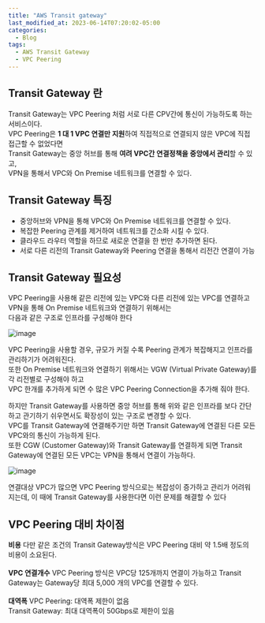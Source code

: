 ```yaml
---
title: "AWS Transit gateway"
last_modified_at: 2023-06-14T07:20:02-05:00
categories:
  - Blog
tags:
  - AWS Transit Gateway
  - VPC Peering
---
```


## Transit Gateway 란
Transit Gateway는 VPC Peering 처럼 서로 다른 CPV간에 통신이 가능하도록 하는 서비스이다.  
VPC Peering은 **1 대 1 VPC 연결만 지원**하여 직접적으로 연결되지 않은 VPC에 직접 접근할 수 없었다면  
Transit Gateway는 중앙 허브를 통해 **여려 VPC간 연결정책을 중앙에서 관리**할 수 있고,  
VPN을 통해서 VPC와 On Premise 네트워크를 연결할 수 있다.  

## Transit Gateway 특징
- 중앙허브와 VPN을 통해 VPC와 On Premise 네트워크를 연결할 수 있다.  
- 복잡한 Peering 관계를 제거하여 네트워크를 간소화 시킬 수 있다.  
- 클라우드 라우터 역할을 하므로 새로운 연결을 한 번만 추가하면 된다.  
- 서로 다른 리전의 Transit Gateway와 Peering 연결을 통해서 리전간 연결이 가능  

## Transit Gateway 필요성
VPC Peering을 사용해 같은 리전에 있는 VPC와 다른 리전에 있는 VPC를 연결하고 VPN을 통해 On Premise 네트워크와 연결하기 위해서는  
다음과 같은 구조로 인프라를 구성해야 한다  

![image](https://github.com/lucky-sugar-park/lucky-sugar-park.github.io/assets/135287235/ff4d4400-178a-4a87-bd1a-5c36fa8a410c)

VPC Peering을 사용할 경우, 규모가 커질 수록 Peering 관계가 복잡해지고 인프라를 관리하기가 어려워진다.  
또한 On Premise 네트워크와 연결하기 위해서는 VGW (Virtual Private Gateway)를 각 리전별로 구성해야 하고  
VPC 한개를 추가하게 되면 수 많은 VPC Peering Connection을 추가해 줘야 한다.  

하지만 Transit Gateway를 사용하면 중앙 허브를 통해 위와 같은 인프라를 보다 간단하고 관기하기 쉬우면서도 확장성이 있는 구조로 변경할 수 있다.  
VPC를 Transit Gateway에 연결해주기만 하면 Transit Gateway에 연결된 다른 모든 VPC와의 통신이 가능하게 된다.  
또한 CGW (Customer Gateway)와 Transit Gateway를 연결하게 되면 Transit Gateway에 연결된 모든 VPC는 VPN을 통해서 연결이 가능하다.  

![image](https://github.com/lucky-sugar-park/lucky-sugar-park.github.io/assets/135287235/e3ea25e0-0907-4607-aa06-33825ffac2bd)  

연결대상 VPC가 많으면 VPC Peering 방식으로는 복잡성이 증가하고 관리가 어려워지는데, 이 때에 Transit Gateway를 사용한다면 이런 문제를 해결할 수 있다  

## VPC Peering 대비 차이점   
**비용**
다만 같은 조건의 Transit Gateway방식은 VPC Peering 대비 약 1.5배 정도의 비용이 소요된다.  
<br/>
**VPC 연결개수**
VPC Peering 방식은 VPC당 125개까지 연결이 가능하고 Transit Gateway는 Gateway당 최대 5,000 개의 VPC를 연결할 수 있다.  
<br/>
**대역폭**
VPC Peering: 대역폭 제한이 없음  
Transit Gateway:  최대 대역폭이 50Gbps로 제한이 있음
